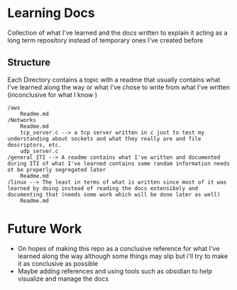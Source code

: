 # Learning Docs 
Collection of what I've learned and the docs written to explain it acting as a long term repository instead of temporary ones I've created before

## Structure
Each Directory contains a topic with a readme that usually contains what I've learned along the way or what I've chose to write from what I've written (inconclusive for what I know )
```
/aws
	Readme.md
/Networks
	Readme.md
	tcp_server.c --> a tcp server written in c just to test my understanding about sockets and what they really are and file descriptors, etc.
	udp_server.c
/general_ITI --> A readme contains what I've written and documented during ITI of what I've learned contains some random information needs ot be properly segregated later
	Readme.md
/linux --> The least in terms of what is written since most of it was learned by doing instead of reading the docs extensibely and documenting that (needs some work which will be done later as well)
	Readme.md
```

# Future Work
- On hopes of making this repo as a conclusive reference for what I've learned along the way although some things may slip but i'll try to make it as conclusive as possible 
- Maybe adding references and using tools such as obsidian to help visualize and manage the docs
